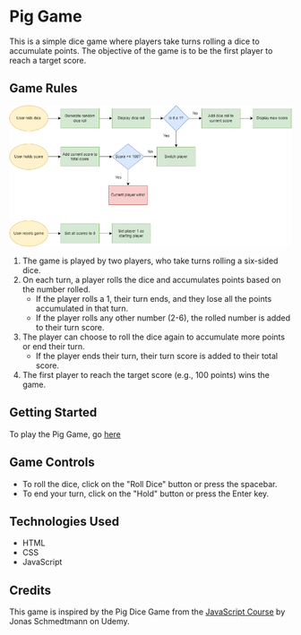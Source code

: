 # Pig Game

This is a simple dice game where players take turns rolling a dice to accumulate points. The objective of the game is to be the first player to reach a target score.

## Game Rules

![Pig Game Flowchart](https://github.com/xue-bin/piggame/blob/main/PiggameFlowchart.drawio.png?raw=true)

1. The game is played by two players, who take turns rolling a six-sided dice.
2. On each turn, a player rolls the dice and accumulates points based on the number rolled.
   - If the player rolls a 1, their turn ends, and they lose all the points accumulated in that turn.
   - If the player rolls any other number (2-6), the rolled number is added to their turn score.
3. The player can choose to roll the dice again to accumulate more points or end their turn.
   - If the player ends their turn, their turn score is added to their total score.
4. The first player to reach the target score (e.g., 100 points) wins the game.

## Getting Started

To play the Pig Game, go [here](https://binxuepiggame.netlify.app/)

## Game Controls

- To roll the dice, click on the "Roll Dice" button or press the spacebar.
- To end your turn, click on the "Hold" button or press the Enter key.

## Technologies Used

- HTML
- CSS
- JavaScript

## Credits

This game is inspired by the Pig Dice Game from the [JavaScript Course](https://www.udemy.com/course/the-complete-javascript-course/) by Jonas Schmedtmann on Udemy.
